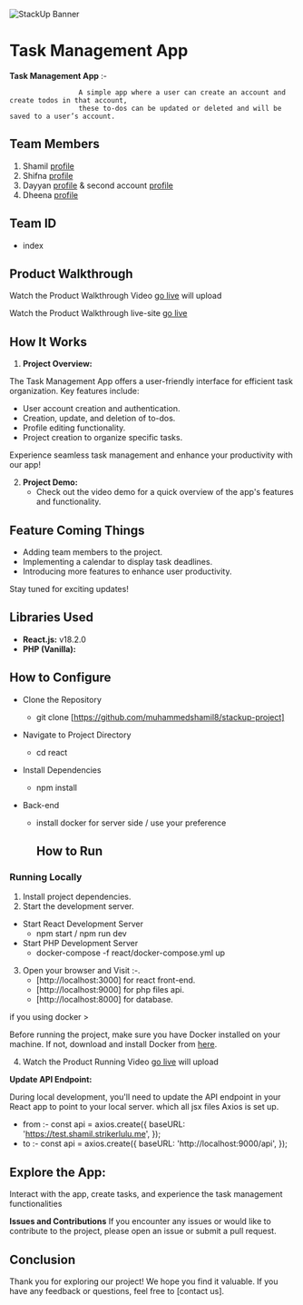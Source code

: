 ![StackUp Banner](https://tinkerhub.frappe.cloud/files/stackup%20banner.jpeg)

# Task Management App

**Task Management App** :-

                     A simple app where a user can create an account and create todos in that account, 
                     these to-dos can be updated or deleted and will be saved to a user’s account.

## Team Members
1. Shamil [profile](https://github.com/muhammedshamil8)
2. Shifna  [profile](https://github.com/shifnashirin)
3. Dayyan [profile](https://github.com/Dayyan404) & second account [profile](https://github.com/minhajp4323)
4. Dheena [profile](https://github.com/dheenanasrin)

## Team ID
- index


## Product Walkthrough

Watch the Product Walkthrough Video [go live](link-to-video) will upload

Watch the Product Walkthrough live-site [go live](https://featuresphere.vercel.app/)

## How It Works

1. **Project Overview:**

The Task Management App offers a user-friendly interface for efficient task organization. Key features include:

- User account creation and authentication.
- Creation, update, and deletion of to-dos.
- Profile editing functionality.
- Project creation to organize specific tasks.

Experience seamless task management and enhance your productivity with our app!

2. **Project Demo:**
   - Check out the video demo for a quick overview of the app's features and functionality.
## Feature Coming Things

- Adding team members to the project.
- Implementing a calendar to display task deadlines.
- Introducing more features to enhance user productivity.

Stay tuned for exciting updates!   
## Libraries Used

- **React.js:** v18.2.0
- **PHP (Vanilla):**

## How to Configure

- Clone the Repository
  * git clone [https://github.com/muhammedshamil8/stackup-project]

- Navigate to Project Directory 
  * cd react    

- Install Dependencies
  * npm install

- Back-end
  * install docker for server side / use your preference

    ## How to Run

### Running Locally

1. Install project dependencies.
2. Start the development server.
- Start React Development Server
   * npm start / npm run dev
- Start PHP Development Server
   * docker-compose -f react/docker-compose.yml up 
3. Open your browser and Visit :-.
   * [http://localhost:3000] for react front-end.
   * [http://localhost:9000] for php files api.
   * [http://localhost:8000] for database.

if you using docker >

Before running the project, make sure you have Docker installed on your machine. If not, download and install Docker from [here](https://www.docker.com/get-started).

4. Watch the Product Running  Video [go live](link-to-video) will upload


**Update API Endpoint:**

During local development, you'll need to update the API endpoint in your React app to point to your local server. 
which all jsx files Axios is set up.
- from :-
    const api = axios.create({
        baseURL: 'https://test.shamil.strikerlulu.me',
    }); 
- to :-
     const api = axios.create({
       baseURL: 'http://localhost:9000/api',
   });

## Explore the App:

Interact with the app, create tasks, and experience the task management functionalities

**Issues and Contributions**
If you encounter any issues or would like to contribute to the project, please open an issue or submit a pull request.


## Conclusion

Thank you for exploring our project! We hope you find it valuable. If you have any feedback or questions, feel free to [contact us].

